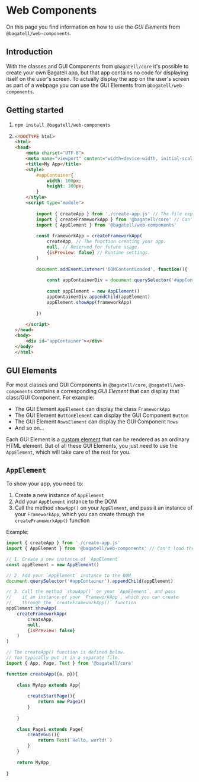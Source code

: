 # Web Components
On this page you find information on how to use the *GUI Elements* from `@bagatell/web-components`.



## Introduction
With the classes and GUI Components from `@bagatell/core` it's possible to create your own Bagatell app, but that app contains no code for displaying itself on the user's screen. To actually display the app on the user's screen as part of a webpage you can use the GUI Elements from `@bagatell/web-components`.



## Getting started
1. `npm install @bagatell/web-components`
2. 
	```html
	<!DOCTYPE html>
	<html>
	<head>
		<meta charset="UTF-8">
		<meta name="viewport" content="width=device-width, initial-scale=1.0">
		<title>My App</title>
		<style>
			#appContainer{
				width: 100px;
				height: 300px;
			}
		</style>
		<script type="module">
			
			import { createApp } from './create-app.js' // The file exporting your createApp() function.
			import { createFrameworkApp } from '@bagatell/core' // Can't load the package like this in a web browser, but you get the idea.
			import { AppElement } from '@bagatell/web-components'
			
			const frameworkApp = createFrameworkApp(
				createApp, // The function creating your app.
				null, // Reserved for future usage.
				{isPreview: false} // Runtime settings.
			)
			
			document.addEventListener('DOMContentLoaded', function(){
				
				const appContainerDiv = document.querySelector('#appContainer')
				
				const appElement = new AppElement()
				appContainerDiv.appendChild(appElement)
				appElement.showApp(frameworkApp)
				
			})
			
		</script>
	</head>
	<body>
		<div id="appContainer"></div>
	</body>
	</html>
	```



## GUI Elements
For most classes and GUI Components in `@bagatell/core`, `@bagatell/web-components` contains a corresponding *GUI Element* that can display that class/GUI Component. For example:

* The GUI Element `AppElement` can display the class `FrameworkApp`
* The GUI Element `ButtonElement` can display the GUI Component `Button`
* The GUI Element `RowsElement` can display the GUI Component `Rows`
* And so on...

Each GUI Element is a [custom element](https://developer.mozilla.org/en-US/docs/Web/Web_Components/Using_custom_elements) that can be rendered as an ordinary HTML element. But of all these GUI Elements, you just need to use the `AppElement`, which will take care of the rest for you.

## `AppElement`
To show your app, you need to:

1. Create a new instance of `AppElement`
2. Add your `AppElement` instance to the DOM
3. Call the method `showApp()` on your `AppElement`, and pass it an instance of your `FrameworkApp`, which you can create through the `createFrameworkApp()` function

Example:

```js
import { createApp } from './create-app.js'
import { AppElement } from '@bagatell/web-components' // Can't load the npm package like this in a web browser, but you get the idea.

// 1. Create a new instance of `AppElement`
const appElement = new AppElement()

// 2. Add your `AppElement` instance to the DOM
document.querySelector('#appContainer').appendChild(appElement)

// 3. Call the method `showApp()` on your `AppElement`, and pass
//    it an instance of your `FrameworkApp`, which you can create
//    through the `createFrameworkApp()` function
appElement.showApp(
	createFrameworkApp(
		createApp,
		null,
		{isPreview: false}
	)
)

// The createApp() function is defined below.
// You typically put it in a separate file.
import { App, Page, Text } from '@bagatell/core'

function createApp({a, p}){
	
	class MyApp extends App{
		
		createStartPage(){
			return new Page1()
		}
		
	}
	
	class Page1 extends Page{
		createGui(){
			return Text(`Hello, world!`)
		}
	}
	
	return MyApp
	
}
```